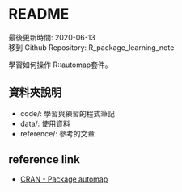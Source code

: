 # README

最後更新時間: 2020-06-13  
移到 Github Repository: R_package_learning_note

學習如何操作 R::automap套件。

## 資料夾說明

- code/: 學習與練習的程式筆記
- data/: 使用資料
- reference/: 參考的文章

## reference link

- [CRAN - Package automap](https://cran.r-project.org/web/packages/automap/)

